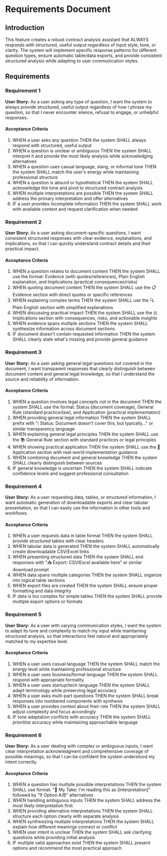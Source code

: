 # Requirements Document

## Introduction

This feature creates a robust contract analysis assistant that ALWAYS responds with structured, useful output regardless of input style, tone, or clarity. The system will implement specific response patterns for different question types, ensure automatic table/data exports, and provide consistent structured analysis while adapting to user communication styles.

## Requirements

### Requirement 1

**User Story:** As a user asking any type of question, I want the system to always provide structured, useful output regardless of how I phrase my question, so that I never encounter silence, refusal to engage, or unhelpful responses.

#### Acceptance Criteria

1. WHEN a user asks any question THEN the system SHALL always respond with structured, useful output
2. WHEN a question is unclear or ambiguous THEN the system SHALL interpret it and provide the most likely analysis while acknowledging alternatives
3. WHEN a question uses casual language, slang, or informal tone THEN the system SHALL match the user's energy while maintaining professional structure
4. WHEN a question is absurd or hypothetical THEN the system SHALL acknowledge the tone and pivot to structured contract analysis
5. WHEN multiple interpretations are possible THEN the system SHALL address the primary interpretation and offer alternatives
6. IF a user provides incomplete information THEN the system SHALL work with available context and request clarification when needed

### Requirement 2

**User Story:** As a user asking document-specific questions, I want consistent structured responses with clear evidence, explanations, and implications, so that I can quickly understand contract details and their practical impact.

#### Acceptance Criteria

1. WHEN a question relates to document content THEN the system SHALL use the format: Evidence (with quotes/references), Plain English explanation, and Implications (practical consequences/risks)
2. WHEN quoting document content THEN the system SHALL use the 📋 Evidence section with direct quotes or specific references
3. WHEN explaining complex terms THEN the system SHALL use the 🔍 Plain English section with simplified explanations
4. WHEN discussing practical impact THEN the system SHALL use the ⚖️ Implications section with consequences, risks, and actionable insights
5. WHEN evidence spans multiple sections THEN the system SHALL synthesize information across document sections
6. IF document doesn't contain requested information THEN the system SHALL clearly state what's missing and provide general guidance

### Requirement 3

**User Story:** As a user asking general legal questions not covered in the document, I want transparent responses that clearly distinguish between document content and general legal knowledge, so that I understand the source and reliability of information.

#### Acceptance Criteria

1. WHEN a question involves legal concepts not in the document THEN the system SHALL use the format: Status (document coverage), General Rule (standard practice/law), and Application (practical implementation)
2. WHEN providing general legal information THEN the system SHALL prefix with "ℹ️ Status: Document doesn't cover this, but typically..." or similar transparency language
3. WHEN explaining general legal principles THEN the system SHALL use the 📚 General Rule section with standard practices or legal principles
4. WHEN showing practical application THEN the system SHALL use the 🎯 Application section with real-world implementation guidance
5. WHEN combining document and general knowledge THEN the system SHALL clearly distinguish between sources
6. IF general knowledge is uncertain THEN the system SHALL indicate confidence levels and suggest professional consultation

### Requirement 4

**User Story:** As a user requesting data, tables, or structured information, I want automatic generation of downloadable exports and clear tabular presentation, so that I can easily use the information in other tools and workflows.

#### Acceptance Criteria

1. WHEN a user requests data in table format THEN the system SHALL provide structured tables with clear headers
2. WHEN tabular data is generated THEN the system SHALL automatically create downloadable CSV/Excel links
3. WHEN presenting structured data THEN the system SHALL end responses with "📥 Export: CSV/Excel available here" or similar download prompt
4. WHEN data spans multiple categories THEN the system SHALL organize into logical table sections
5. WHEN export files are created THEN the system SHALL ensure proper formatting and data integrity
6. IF data is too complex for simple tables THEN the system SHALL provide multiple export options or formats

### Requirement 5

**User Story:** As a user with varying communication styles, I want the system to adapt its tone and complexity to match my input while maintaining structured analysis, so that interactions feel natural and appropriately matched to my expertise level.

#### Acceptance Criteria

1. WHEN a user uses casual language THEN the system SHALL match the energy level while maintaining professional structure
2. WHEN a user uses business/formal language THEN the system SHALL respond with appropriate formality
3. WHEN a user uses startup/tech language THEN the system SHALL adapt terminology while preserving legal accuracy
4. WHEN a user asks multi-part questions THEN the system SHALL break responses into numbered components with synthesis
5. WHEN a user provides context about their role THEN the system SHALL adjust complexity and focus accordingly
6. IF tone adaptation conflicts with accuracy THEN the system SHALL prioritize accuracy while maintaining approachable language

### Requirement 6

**User Story:** As a user dealing with complex or ambiguous inputs, I want clear interpretation acknowledgment and comprehensive coverage of possible meanings, so that I can be confident the system understood my intent correctly.

#### Acceptance Criteria

1. WHEN a question has multiple possible interpretations THEN the system SHALL use format: "🤔 My Take: I'm reading this as [interpretation]" followed by "If Option A/B" alternatives
2. WHEN handling ambiguous inputs THEN the system SHALL address the most likely interpretation first
3. WHEN providing alternative interpretations THEN the system SHALL structure each option clearly with separate analysis
4. WHEN synthesizing multiple interpretations THEN the system SHALL explain how different meanings connect or conflict
5. WHEN user intent is unclear THEN the system SHALL ask clarifying questions while providing initial analysis
6. IF multiple valid approaches exist THEN the system SHALL present options and recommend the most practical approach
